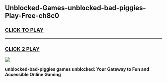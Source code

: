 
## Unblocked-Games-unblocked-bad-piggies-Play-Free-ch8c0
<h3>
<a href="https://premium76.site?title=unblocked-bad-piggies&ref=20M">CLICK TO PLAY</a></h3>
<hr>

<h3>
<a href="https://premium76.site?title=unblocked-bad-piggies&ref=20M">CLICK 2 PLAY</a>
  
</h3>

<a href="https://premium76.site?title=unblocked-bad-piggies&ref=19M"><img src="https://clearcache.store/games.png"></a>


**unblocked-bad-piggies games unblocked: Your Gateway to Fun and Accessible Online Gaming**
